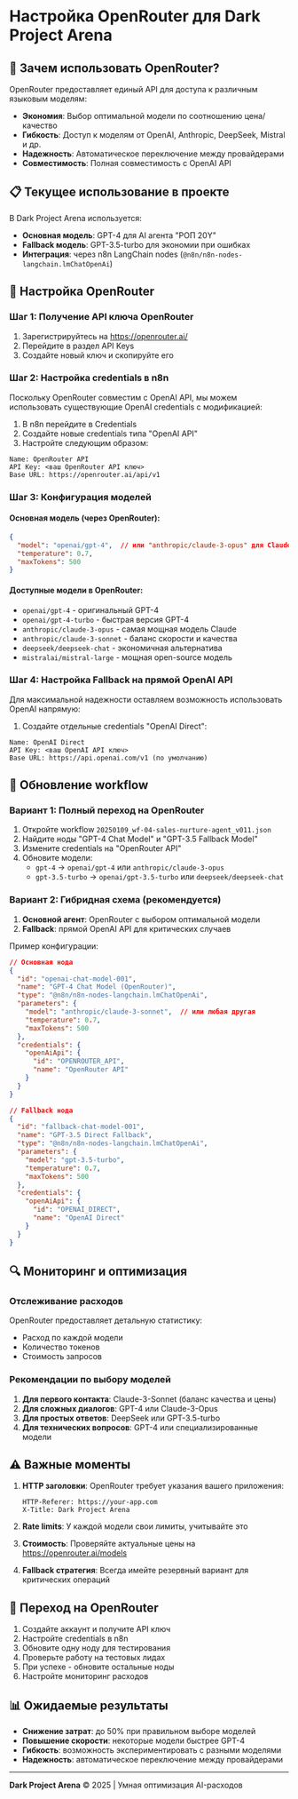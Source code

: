 # Настройка OpenRouter для Dark Project Arena

## 🎯 Зачем использовать OpenRouter?

OpenRouter предоставляет единый API для доступа к различным языковым моделям:
- **Экономия**: Выбор оптимальной модели по соотношению цена/качество
- **Гибкость**: Доступ к моделям от OpenAI, Anthropic, DeepSeek, Mistral и др.
- **Надежность**: Автоматическое переключение между провайдерами
- **Совместимость**: Полная совместимость с OpenAI API

## 📋 Текущее использование в проекте

В Dark Project Arena используется:
- **Основная модель**: GPT-4 для AI агента "РОП 20Y"
- **Fallback модель**: GPT-3.5-turbo для экономии при ошибках
- **Интеграция**: через n8n LangChain nodes (`@n8n/n8n-nodes-langchain.lmChatOpenAi`)

## 🔧 Настройка OpenRouter

### Шаг 1: Получение API ключа OpenRouter

1. Зарегистрируйтесь на https://openrouter.ai/
2. Перейдите в раздел API Keys
3. Создайте новый ключ и скопируйте его

### Шаг 2: Настройка credentials в n8n

Поскольку OpenRouter совместим с OpenAI API, мы можем использовать существующие OpenAI credentials с модификацией:

1. В n8n перейдите в Credentials
2. Создайте новые credentials типа "OpenAI API"
3. Настройте следующим образом:

```
Name: OpenRouter API
API Key: <ваш OpenRouter API ключ>
Base URL: https://openrouter.ai/api/v1
```

### Шаг 3: Конфигурация моделей

#### Основная модель (через OpenRouter):
```json
{
  "model": "openai/gpt-4",  // или "anthropic/claude-3-opus" для Claude
  "temperature": 0.7,
  "maxTokens": 500
}
```

#### Доступные модели в OpenRouter:
- `openai/gpt-4` - оригинальный GPT-4
- `openai/gpt-4-turbo` - быстрая версия GPT-4
- `anthropic/claude-3-opus` - самая мощная модель Claude
- `anthropic/claude-3-sonnet` - баланс скорости и качества
- `deepseek/deepseek-chat` - экономичная альтернатива
- `mistralai/mistral-large` - мощная open-source модель

### Шаг 4: Настройка Fallback на прямой OpenAI API

Для максимальной надежности оставляем возможность использовать OpenAI напрямую:

1. Создайте отдельные credentials "OpenAI Direct":
```
Name: OpenAI Direct
API Key: <ваш OpenAI API ключ>
Base URL: https://api.openai.com/v1 (по умолчанию)
```

## 📝 Обновление workflow

### Вариант 1: Полный переход на OpenRouter

1. Откройте workflow `20250109_wf-04-sales-nurture-agent_v011.json`
2. Найдите ноды "GPT-4 Chat Model" и "GPT-3.5 Fallback Model"
3. Измените credentials на "OpenRouter API"
4. Обновите модели:
   - `gpt-4` → `openai/gpt-4` или `anthropic/claude-3-opus`
   - `gpt-3.5-turbo` → `openai/gpt-3.5-turbo` или `deepseek/deepseek-chat`

### Вариант 2: Гибридная схема (рекомендуется)

1. **Основной агент**: OpenRouter с выбором оптимальной модели
2. **Fallback**: прямой OpenAI API для критических случаев

Пример конфигурации:
```json
// Основная нода
{
  "id": "openai-chat-model-001",
  "name": "GPT-4 Chat Model (OpenRouter)",
  "type": "@n8n/n8n-nodes-langchain.lmChatOpenAi",
  "parameters": {
    "model": "anthropic/claude-3-sonnet",  // или любая другая
    "temperature": 0.7,
    "maxTokens": 500
  },
  "credentials": {
    "openAiApi": {
      "id": "OPENROUTER_API",
      "name": "OpenRouter API"
    }
  }
}

// Fallback нода
{
  "id": "fallback-chat-model-001",
  "name": "GPT-3.5 Direct Fallback",
  "type": "@n8n/n8n-nodes-langchain.lmChatOpenAi",
  "parameters": {
    "model": "gpt-3.5-turbo",
    "temperature": 0.7,
    "maxTokens": 500
  },
  "credentials": {
    "openAiApi": {
      "id": "OPENAI_DIRECT",
      "name": "OpenAI Direct"
    }
  }
}
```

## 🔍 Мониторинг и оптимизация

### Отслеживание расходов

OpenRouter предоставляет детальную статистику:
- Расход по каждой модели
- Количество токенов
- Стоимость запросов

### Рекомендации по выбору моделей

1. **Для первого контакта**: Claude-3-Sonnet (баланс качества и цены)
2. **Для сложных диалогов**: GPT-4 или Claude-3-Opus
3. **Для простых ответов**: DeepSeek или GPT-3.5-turbo
4. **Для технических вопросов**: GPT-4 или специализированные модели

## ⚠️ Важные моменты

1. **HTTP заголовки**: OpenRouter требует указания вашего приложения:
   ```
   HTTP-Referer: https://your-app.com
   X-Title: Dark Project Arena
   ```
   
2. **Rate limits**: У каждой модели свои лимиты, учитывайте это

3. **Стоимость**: Проверяйте актуальные цены на https://openrouter.ai/models

4. **Fallback стратегия**: Всегда имейте резервный вариант для критических операций

## 🚀 Переход на OpenRouter

1. Создайте аккаунт и получите API ключ
2. Настройте credentials в n8n
3. Обновите одну ноду для тестирования
4. Проверьте работу на тестовых лидах
5. При успехе - обновите остальные ноды
6. Настройте мониторинг расходов

## 📊 Ожидаемые результаты

- **Снижение затрат**: до 50% при правильном выборе моделей
- **Повышение скорости**: некоторые модели быстрее GPT-4
- **Гибкость**: возможность экспериментировать с разными моделями
- **Надежность**: автоматическое переключение между провайдерами

---

**Dark Project Arena** © 2025 | Умная оптимизация AI-расходов